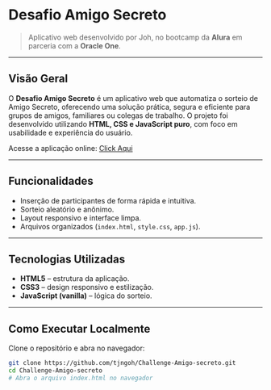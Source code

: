 # Desafio Amigo Secreto

> Aplicativo web desenvolvido por Joh, no bootcamp da **Alura** em parceria com a **Oracle One**.

---

## Visão Geral
O **Desafio Amigo Secreto** é um aplicativo web que automatiza o sorteio de Amigo Secreto, oferecendo uma solução prática, segura e eficiente para grupos de amigos, familiares ou colegas de trabalho. O projeto foi desenvolvido utilizando **HTML, CSS e JavaScript puro**, com foco em usabilidade e experiência do usuário.

Acesse a aplicação online: [Click Aqui](https://tjngoh.github.io/Challenge-Amigo-secreto/)

---

## Funcionalidades
- Inserção de participantes de forma rápida e intuitiva.
- Sorteio aleatório e anônimo.
- Layout responsivo e interface limpa.
- Arquivos organizados (`index.html`, `style.css`, `app.js`).

---

## Tecnologias Utilizadas
- **HTML5** – estrutura da aplicação.
- **CSS3** – design responsivo e estilização.
- **JavaScript (vanilla)** – lógica do sorteio.

---

## Como Executar Localmente
Clone o repositório e abra no navegador:

```bash
git clone https://github.com/tjngoh/Challenge-Amigo-secreto.git
cd Challenge-Amigo-secreto
# Abra o arquivo index.html no navegador
